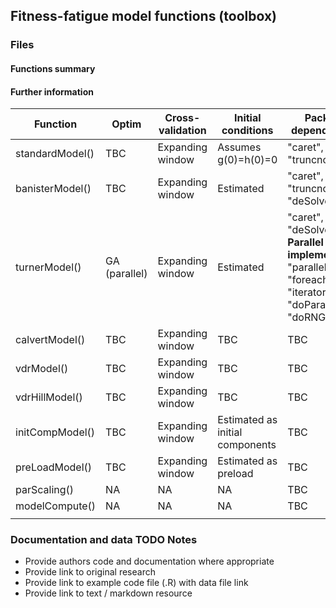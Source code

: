 ## Fitness-fatigue model functions (toolbox)

### Files

#### Functions summary



#### Further information

| Function        | Optim         | Cross-validation | Initial conditions              | Package dependencies                                                                                            | Documentation |
|-----------------|---------------|------------------|---------------------------------|-----------------------------------------------------------------------------------------------------------------|---------------|
| standardModel() | TBC           | Expanding window | Assumes g(0)=h(0)=0             | "caret", "GA", "truncnorm"                                                                                      | TBC           |
| banisterModel() | TBC           | Expanding window | Estimated                       | "caret", "GA", "truncnorm", "deSolve"                                                                           | TBC           |
| turnerModel()   | GA (parallel) | Expanding window | Estimated                       | "caret", "GA", "deSolve"  **Parallel implementation** "parallel", "foreach", "iterators", "doParallel", "doRNG" | TBC           |
| calvertModel()  | TBC           | Expanding window | TBC                             | TBC                                                                                                             | TBC           |
| vdrModel()      | TBC           | Expanding window | TBC                             | TBC                                                                                                             | TBC           |
| vdrHillModel()  | TBC           | Expanding window | TBC                             | TBC                                                                                                             | TBC           |
| initCompModel() | TBC           | Expanding window | Estimated as initial components | TBC                                                                                                             | TBC           |
| preLoadModel()  | TBC           | Expanding window | Estimated as preload            | TBC                                                                                                             | TBC           |
| parScaling()    | NA            | NA               | NA                              | TBC                                                                                                             | TBC           |
| modelCompute()  | NA            | NA               | NA                              | TBC                                                                                                             | TBC           |
|                 |               |                  |                                 |                                                                                                                 |               |

### Documentation and data TODO Notes

- Provide authors code and documentation where appropriate
- Provide link to original research
- Provide link to example code file (.R) with data file link
- Provide link to text / markdown resource
